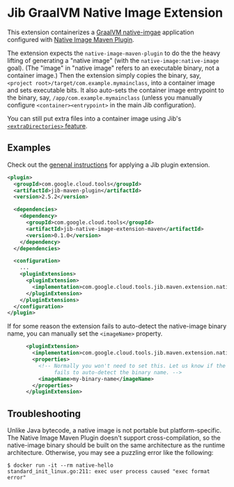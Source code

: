 # Jib GraalVM Native Image Extension

This extension containerizes a [GraalVM native-imgae](https://www.graalvm.org/docs/reference-manual/native-image/) application configured with [Native Image Maven Plugin](https://www.graalvm.org/docs/reference-manual/native-image/#integration-with-maven).

The extension expects the `native-image-maven-plugin` to do the the heavy lifting of generating a "native image" (with the `native-image:native-image` goal). (The "image" in "native image" refers to an executable binary, not a container image.) Then the extension simply copies the binary, say, `<project root>/target/com.example.mymainclass`, into a container image and sets executable bits. It also auto-sets the container image entrypoint to the binary, say, `/app/com.example.mymainclass` (unless you manually configure `<container><entrypoint>` in the main Jib configuration).

You can still put extra files into a container image using Jib's [`<extraDirectories>` feature](https://github.com/GoogleContainerTools/jib/tree/master/jib-maven-plugin#adding-arbitrary-files-to-the-image).

## Examples

Check out the [genenal instructions](../../README.md#using-jib-plugin-extensions) for applying a Jib plugin extension.

```xml
<plugin>
  <groupId>com.google.cloud.tools</groupId>
  <artifactId>jib-maven-plugin</artifactId>
  <version>2.5.2</version>

  <dependencies>
    <dependency>
      <groupId>com.google.cloud.tools</groupId>
      <artifactId>jib-native-image-extension-maven</artifactId>
      <version>0.1.0</version>
    </dependency>
  </dependencies>

  <configuration>
    ...
    <pluginExtensions>
      <pluginExtension>
        <implementation>com.google.cloud.tools.jib.maven.extension.nativeimage.JibNativeImageExtension</implementation>
      </pluginExtension>
    </pluginExtensions>
  </configuration>
</plugin>
```

If for some reason the extension fails to auto-detect the native-image binary name, you can manually set the `<imageName>` property.
```xml
      <pluginExtension>
        <implementation>com.google.cloud.tools.jib.maven.extension.nativeimage.JibNativeImageExtension</implementation>
        <properties>
          <!-- Normally you won't need to set this. Let us know if the extension
               fails to auto-detect the binary name. -->
          <imageName>my-binary-name</imageName>
        </properties>
      </pluginExtension>
```

## Troubleshooting

Unlike Java bytecode, a native image is not portable but platform-specific. The Native Image Maven Plugin doesn't support cross-compilation, so the native-image binary should be built on the same architecture as the runtime architecture. Otherwise, you may see a puzzling error like the following:

```
$ docker run -it --rm native-hello
standard_init_linux.go:211: exec user process caused "exec format error"
```
